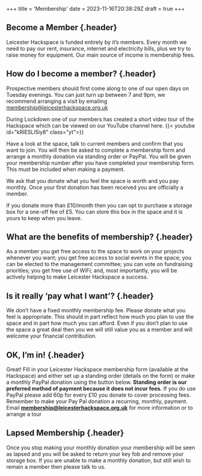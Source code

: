 +++
title = 'Membership'
date = 2023-11-16T20:38:29Z
draft = true
+++
## Become a Member {.header}
Leicester Hackspace is funded entirely by it’s members. Every month we need to pay our rent, insurance, internet and electricity bills, plus we try to raise money for equipment. Our main source of income is membership fees. 

## How do I become a member? {.header}
Prospective members should first come along to one of our open days on Tuesday evenings. You can just turn up between 7 and 9pm, we recommend arranging a visit by emailing [membership@leicesterhackspace.org.uk](mailto:membership@leicesterhackspace.org.uk)

During Lockdown one of our members has created a short video tour of the Hackspace which can be viewed on our YouTube channel here. 
{{< youtube id="kRIESLI5iy8" class="yt">}}

Have a look at the space, talk to current members and confirm that you want to join. You will then be asked to complete a membership form and arrange a monthly donation via standing order or PayPal. You will be given your membership number after you have completed your membership form. This must be included when making a payment.

We ask that you donate what you feel the space is worth and you pay monthly. Once your first donation has been received you are officially a member.

If you donate more than £10/month then you can opt to purchase a storage box for a one-off fee of £5. You can store this box in the space and it is yours to keep when you leave.

## What are the benefits of membership? {.header}
As a member you get free access to the space to work on your projects whenever you want; you get free access to social events in the space; you can be elected to the management committee; you can vote on fundraising priorities; you get free use of WiFi; and, most importantly, you will be actively helping to make Leicester Hackspace a success. 

## Is it really ‘pay what I want’? {.header}
We don’t have a fixed monthly membership fee. Please donate what you feel is appropriate. This should in part reflect how much you plan to use the space and in part how much you can afford. Even if you don’t plan to use the space a great deal then you we will still value you as a member and will welcome your financial contribution.

## OK, I’m in! {.header}
Great! Fill in your Leicester Hackspace membership form (available at the Hackspace) and either set up a standing order (details on the form) or make a monthly PayPal donation using the button below. **Standing order is our preferred method of payment because it does not incur fees.** If you do use PayPal please add 60p for every £10 you donate to cover processing fees. Remember to make your Pay Pal donation a recurring, monthly, payment. Email **[membership@leicesterhackspace.org.uk](mailto:membership@leicesterhackspace.org.uk)** for more information or to arrange a tour 

<!-- {{ donate }} -->

## Lapsed Membership {.header}
Once you stop making your monthly donation your membership will be seen as lapsed and you will be asked to return your key fob and remove your storage box. If you are unable to make a monthly donation, but still wish to remain a member then please talk to us. 